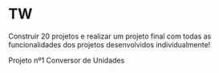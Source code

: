# TW
Construir 20 projetos e realizar um projeto final com todas as funcionalidades dos projetos desenvolvidos indivídualmente!

Projeto nº1 Conversor de Unidades
